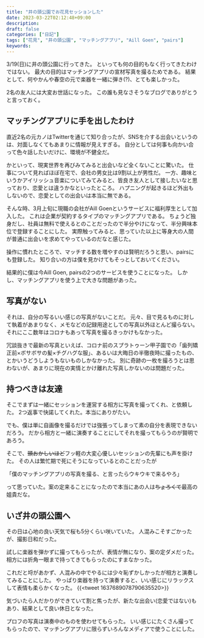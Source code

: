 ```yaml
---
title: "井の頭公園でお花見セッションした"
date: 2023-03-22T02:12:48+09:00
description:
draft: false
categories: ["日記"]
tags: ["花見", "井の頭公園", "マッチングアプリ", "Aill Goen", "pairs"]
keywords:
---
```


3/19(日)に井の頭公園に行ってきた。
といっても何の目的もなく行ってきたわけではない。
最大の目的はマッチングアプリの宣材写真を撮るためである。
結果として、何やかんや春空の元で楽器を一緒に弾き(?)、とても楽しかった。

2名の友人には大変お世話になった。
この誰も見なさそうなブログでありがとうと言っておく。

## マッチングアプリに手を出したわけ
直近2名の元カノはTwitterを通じて知り合ったが、SNSを介する出会いというのは、対面しなくてもあまりに情報が見えすぎる。
自分としては何事も向かい合って色々話したいだけに、環境が不健全だ。

かといって、現実世界を再びみてみると出会いなど全くないことに驚いた。
仕事について見ればほぼ在宅で、会社の男女比は9割以上が男性だ。
一方、趣味というかアイリッシュ音楽についてみてみると、皆良き友人として接したいなと思っており、恋愛とは違うかなといったところ。
ハプニングが起きるほど外出もしないので、恋愛としての出会いは本当に無である。

そんな時、3月上旬に現職の会社がAill Goenというサービスに福利厚生として加入した。
これは企業が契約するタイプのマッチングアプリである。
ちょうど独身だし、社員は無料で使えるとのことだったので半分やけになって、半分興味本位で登録することにした。
実際触ってみると、思っていた以上に等身大の人間が普通に出会いを求めてやっているのだなと感じた。

操作に慣れたところで、マッチする数を増やすのは賢明だろうと思い、pairsにも登録した。
知り合いの方は僕を見かけてもそっとしておいてください。

結果的に僕は今Aill Goen, pairsの2つのサービスを使うことになった。
しかし、マッチングアプリを使う上で大きな問題があった。

## 写真がない
それは、自分の写るいい感じの写真がないことだ。
元々、目で見るものに対して執着があまりなく、メモなどの記録用途としての写真以外ほとんど撮らない。
それにここ数年はコロナもあって写真を撮るきっかけもなかった。

冗談抜きで最新の写真といえば、コロナ前のスプラトゥーン甲子園での「歯列矯正前×ボサボサの髪×チグハグな服」、あるいは大晦日の半徹夜時に撮ったもの、とかいうどうしようもないものしかなかった。
別に奇跡の一枚を撮ろうとは思わないが、あまりに現在の実情とかけ離れた写真しかないのは問題だった。

## 持つべきは友達
そこでまずは一緒にセッションを運営する相方に写真を撮ってくれ、と依頼した。
2つ返事で快諾してくれた。本当にありがたい。

でも、僕は単に自画像を撮るだけでは強張ってしまって素の自分を表現できないだろう。
だから相方と一緒に演奏することにしてそれを撮ってもらうのが賢明であろう。

そこで、~~頭おかしいほど~~フッ軽の大変心優しいセッションの先輩にも声を掛けた。
その人は繁忙期で死にそうになっているとのことだったが

「僕のマッチングアプリの写真を撮る、と言ったらウキウキで来るやろ」

って思っていた。案の定来ることになったので本当にあの人は~~ちょろくて~~最高の姐貴だな。

## いざ井の頭公園へ
その日は心地の良い天気で桜も5分くらい咲いていた。
人混みこそすごかったが、撮影日和だった。

試しに楽器を弾かずに撮ってもらったが、表情が無になり、案の定ダメだった。
相方には折角一眼まで持ってきてもらったのにすまなかった。

これだと埒があかず、人混みの中でやるには少々恥ずかしかったが相方と演奏してみることにした。
やっぱり楽器を持って演奏すると、いい感じにリラックスして表情も柔らかくなった。
{{<tweet 1637689078790635520>}}

気づいたら人だかりができていて割と焦ったが、新たな出会い(恋愛ではない)もあり、結果として良い休日となった。

プロフの写真は演奏中のものを使わせてもらった。
いい感じにたくさん撮ってもらったので、マッチングアプリに限らずいろんなメディアで使うことにした。